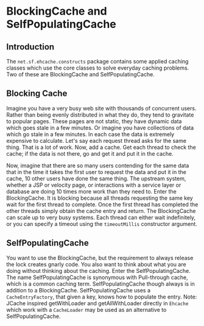 ---
---
# BlockingCache and SelfPopulatingCache <a name="blockingcache-and-selfpopulatingcache"/>


 

## Introduction
The `net.sf.ehcache.constructs` package contains some applied caching classes which use the core classes to solve everyday caching problems. Two of these are BlockingCache and SelfPopulatingCache.

## Blocking Cache <a name="blocking-cache"/>
Imagine you have a very busy web site with thousands of concurrent users. Rather than being evenly distributed in
what they do, they tend to gravitate to popular pages. These pages are not static, they have dynamic data which
goes stale in a few minutes. Or imagine you have collections of data which go stale in a few minutes. In each
case the data is extremely expensive to calculate.
Let's say each request thread asks for the same thing. That is a lot of work. Now, add a cache. Get each thread
to check the cache; if the data is not there, go and get it and put it in the cache. 

Now, imagine that there are so
many users contending for the same data that in the time it takes the first user to request the data and put it in
the cache, 10 other users have done the same thing. The upstream system, whether a JSP or velocity page, or interactions
with a service layer or database are doing 10 times more work than they need to.
Enter the BlockingCache.
It is blocking because all threads requesting the same key wait for the first thread to complete. Once the first
thread has completed the other threads simply obtain the cache entry and return.
The BlockingCache can scale up to very busy systems. Each thread can either wait indefinitely, or you can specify a timeout
using the `timeoutMillis` constructor argument.

## SelfPopulatingCache <a name="selfpopulatingcache"/>
You want to use the BlockingCache, but the requirement to always release the lock creates gnarly code. You also
want to think about what you are doing without thinking about the caching.
Enter the SelfPopulatingCache. The name SelfPopulatingCache is synonymous with Pull-through cache, which is a
common caching term. SelfPopulatingCache though always is in addition to a BlockingCache.
SelfPopulatingCache uses a `CacheEntryFactory`, that given a key, knows how to populate the entry.
Note: JCache inspired getWithLoader and getAllWithLoader directly in `Ehcache` which work with a `CacheLoader` may be used as an alternative
to SelfPopulatingCache. 

